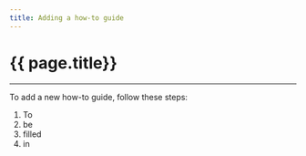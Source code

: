```yaml
---
title: Adding a how-to guide
---
```


# {{ page.title}}

---

To add a new how-to guide, follow these steps:

1. To
2. be
3. filled
4. in
